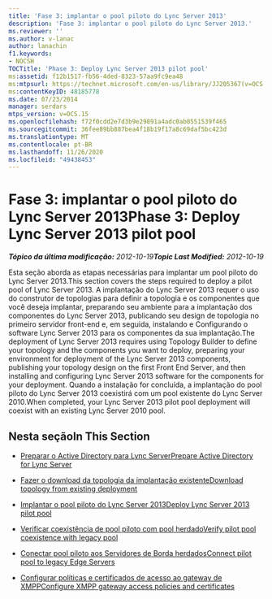 ```yaml
---
title: 'Fase 3: implantar o pool piloto do Lync Server 2013'
description: 'Fase 3: implantar o pool piloto do Lync Server 2013.'
ms.reviewer: ''
ms.author: v-lanac
author: lanachin
f1.keywords:
- NOCSH
TOCTitle: 'Phase 3: Deploy Lync Server 2013 pilot pool'
ms:assetid: f12b1517-fb56-4ded-8323-57aa9fc9ea48
ms:mtpsurl: https://technet.microsoft.com/en-us/library/JJ205367(v=OCS.15)
ms:contentKeyID: 48185778
ms.date: 07/23/2014
manager: serdars
mtps_version: v=OCS.15
ms.openlocfilehash: f72f0cdd2e7d3b9e29891a4adc0ab0551539f465
ms.sourcegitcommit: 36fee89bb887bea4f18b19f17a8c69daf5bc423d
ms.translationtype: MT
ms.contentlocale: pt-BR
ms.lasthandoff: 11/26/2020
ms.locfileid: "49438453"
---
```

# <a name="phase-3-deploy-lync-server-2013-pilot-pool"></a><span data-ttu-id="0a88c-103">Fase 3: implantar o pool piloto do Lync Server 2013</span><span class="sxs-lookup"><span data-stu-id="0a88c-103">Phase 3: Deploy Lync Server 2013 pilot pool</span></span>

<div data-xmlns="http://www.w3.org/1999/xhtml">

<div class="topic" data-xmlns="http://www.w3.org/1999/xhtml" data-msxsl="urn:schemas-microsoft-com:xslt" data-cs="https://msdn.microsoft.com/">

<div data-asp="https://msdn2.microsoft.com/asp">



</div>

<div id="mainSection">

<div id="mainBody"><span data-ttu-id="0a88c-104">

<span> </span></span><span class="sxs-lookup"><span data-stu-id="0a88c-104">

<span> </span></span></span>

<span data-ttu-id="0a88c-105">_**Tópico da última modificação:** 2012-10-19_</span><span class="sxs-lookup"><span data-stu-id="0a88c-105">_**Topic Last Modified:** 2012-10-19_</span></span>

<span data-ttu-id="0a88c-106">Esta seção aborda as etapas necessárias para implantar um pool piloto do Lync Server 2013.</span><span class="sxs-lookup"><span data-stu-id="0a88c-106">This section covers the steps required to deploy a pilot pool of Lync Server 2013.</span></span> <span data-ttu-id="0a88c-107">A implantação do Lync Server 2013 requer o uso do construtor de topologias para definir a topologia e os componentes que você deseja implantar, preparando seu ambiente para a implantação dos componentes do Lync Server 2013, publicando seu design de topologia no primeiro servidor front-end e, em seguida, instalando e Configurando o software Lync Server 2013 para os componentes da sua implantação.</span><span class="sxs-lookup"><span data-stu-id="0a88c-107">The deployment of Lync Server 2013 requires using Topology Builder to define your topology and the components you want to deploy, preparing your environment for deployment of the Lync Server 2013 components, publishing your topology design on the first Front End Server, and then installing and configuring Lync Server 2013 software for the components for your deployment.</span></span> <span data-ttu-id="0a88c-108">Quando a instalação for concluída, a implantação do pool piloto do Lync Server 2013 coexistirá com um pool existente do Lync Server 2010.</span><span class="sxs-lookup"><span data-stu-id="0a88c-108">When completed, your Lync Server 2013 pilot pool deployment will coexist with an existing Lync Server 2010 pool.</span></span>

<div>

## <a name="in-this-section"></a><span data-ttu-id="0a88c-109">Nesta seção</span><span class="sxs-lookup"><span data-stu-id="0a88c-109">In This Section</span></span>

  - [<span data-ttu-id="0a88c-110">Preparar o Active Directory para Lync Server</span><span class="sxs-lookup"><span data-stu-id="0a88c-110">Prepare Active Directory for Lync Server</span></span>](prepare-active-directory-for-lync-server.md)

  - [<span data-ttu-id="0a88c-111">Fazer o download da topologia da implantação existente</span><span class="sxs-lookup"><span data-stu-id="0a88c-111">Download topology from existing deployment</span></span>](download-topology-from-existing-deployment.md)

  - [<span data-ttu-id="0a88c-112">Implantar o pool piloto do Lync Server 2013</span><span class="sxs-lookup"><span data-stu-id="0a88c-112">Deploy Lync Server 2013 pilot pool</span></span>](deploy-lync-server-2013-pilot-pool.md)

  - [<span data-ttu-id="0a88c-113">Verificar coexistência de pool piloto com pool herdado</span><span class="sxs-lookup"><span data-stu-id="0a88c-113">Verify pilot pool coexistence with legacy pool</span></span>](verify-pilot-pool-coexistence-with-legacy-pool.md)

  - [<span data-ttu-id="0a88c-114">Conectar pool piloto aos Servidores de Borda herdados</span><span class="sxs-lookup"><span data-stu-id="0a88c-114">Connect pilot pool to legacy Edge Servers</span></span>](connect-pilot-pool-to-legacy-edge-servers.md)

  - [<span data-ttu-id="0a88c-115">Configurar políticas e certificados de acesso ao gateway de XMPP</span><span class="sxs-lookup"><span data-stu-id="0a88c-115">Configure XMPP gateway access policies and certificates</span></span>](configure-xmpp-gateway-access-policies-and-certificates.md)

<span data-ttu-id="0a88c-116"></div>

</div>

<span> </span>

</div>

</div>

</span><span class="sxs-lookup"><span data-stu-id="0a88c-116"></div>

</div>

<span> </span>

</div>

</div>

</span></span></div>

